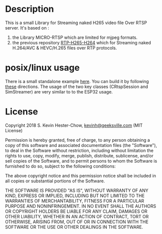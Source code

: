 # Description

This is a small Library for Streaming naked H265 video file Over RTSP server. It's based on :

1. the Library MICRO-RTSP which are limited for mjpeg formats.
2. the previous repository [RTP-H265-H264](https://github.com/abdo454/RTP-H265-H264) which for Streaming naked H.264/AVC & HEVC/H.265 files over RTP protocols.

# posix/linux usage

There is a small standalone example [here](/test/RTSPTestServer.cpp). You can build it by following [these](/test/README.md) directions. The usage of the two key classes (CRtspSession and SimStreamer) are very similar to to the ESP32 usage.

# License

Copyright 2018 S. Kevin Hester-Chow, kevinh@geeksville.com (MIT License)

Permission is hereby granted, free of charge, to any person obtaining a copy of this software and associated documentation files (the "Software"), to deal in the Software without restriction, including without limitation the rights to use, copy, modify, merge, publish, distribute, sublicense, and/or sell copies of the Software, and to permit persons to whom the Software is furnished to do so, subject to the following conditions:

The above copyright notice and this permission notice shall be included in all copies or substantial portions of the Software.

THE SOFTWARE IS PROVIDED "AS IS", WITHOUT WARRANTY OF ANY KIND, EXPRESS OR IMPLIED, INCLUDING BUT NOT LIMITED TO THE WARRANTIES OF MERCHANTABILITY, FITNESS FOR A PARTICULAR PURPOSE AND NONINFRINGEMENT. IN NO EVENT SHALL THE AUTHORS OR COPYRIGHT HOLDERS BE LIABLE FOR ANY CLAIM, DAMAGES OR OTHER LIABILITY, WHETHER IN AN ACTION OF CONTRACT, TORT OR OTHERWISE, ARISING FROM, OUT OF OR IN CONNECTION WITH THE SOFTWARE OR THE USE OR OTHER DEALINGS IN THE SOFTWARE.
